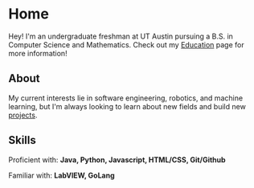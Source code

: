 # Home
Hey! I'm an undergraduate freshman at UT Austin pursuing a B.S. in Computer Science and Mathematics. Check out my [Education](./Education.md) page for more information!

## About
My current interests lie in software engineering, robotics, and machine learning, but I'm always looking to learn about new fields and build new [projects](./Projects.md).

## Skills
Proficient with:
__Java, Python, Javascript, HTML/CSS, Git/Github__

Familiar with:
__LabVIEW, GoLang__